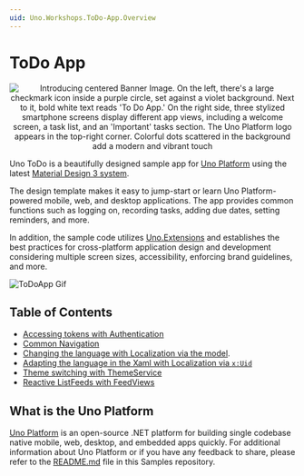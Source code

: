```yaml
---
uid: Uno.Workshops.ToDo-App.Overview
---
```

# ToDo App

<p align="center">
  <img src="doc/assets/ToDoApp_Banner.png" alt="Introducing centered Banner Image. On the left, there's a large checkmark icon inside a purple circle, set against a violet background. Next to it, bold white text reads 'To Do App.' On the right side, three stylized smartphone screens display different app views, including a welcome screen, a task list, and an 'Important' tasks section. The Uno Platform logo appears in the top-right corner. Colorful dots scattered in the background add a modern and vibrant touch">
</p>

Uno ToDo is a beautifully designed sample app for [Uno Platform](https://platform.uno/) using the latest [Material Design 3 system](https://m3.material.io/).

The design template makes it easy to jump-start or learn Uno Platform-powered mobile, web, and desktop applications. The app provides common functions such as logging on, recording tasks, adding due dates, setting reminders, and more.

In addition, the sample code utilizes [Uno.Extensions](https://aka.platform.uno/uno-extensions) and establishes the best practices for cross-platform application design and development considering multiple screen sizes, accessibility, enforcing brand guidelines, and more.

![ToDoApp Gif](doc/assets/ToDoApp.gif)

## Table of Contents <!--TODO: Transfer this to code-csharp Snippets on separate pages or even better create a real workshop-->

* [Accessing tokens with Authentication](xref:Uno.Workshops.ToDo-App.AccessingAuthTokens)
* [Common Navigation](xref:Uno.Workshops.ToDo-App.Common-Navigation)
* [Changing the language with Localization via the model](xref:Uno.Workshops.ToDo-App.LocalizeByModel).
* [Adapting the language in the Xaml with Localization via `x:Uid`](xref:Uno.Workshops.ToDo-App.LocalizeWithUid)
* [Theme switching with ThemeService](xref:Uno.Workshops.ToDo-App.Theme-Switching-by-ThemeService)
* [Reactive ListFeeds with FeedViews](xref:Uno.Workshops.ToDo-App.Reactive-ListFeed-FeedView)

## What is the Uno Platform

[Uno Platform](https://platform.uno) is an open-source .NET platform for building single codebase native mobile, web, desktop, and embedded apps quickly.
For additional information about Uno Platform or if you have any feedback to share, please refer to the [README.md](xref:Uno.Samples.Readme) file in this Samples repository.
